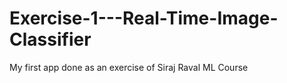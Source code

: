# Exercise-1---Real-Time-Image-Classifier
My first app done as an exercise of Siraj Raval ML Course
